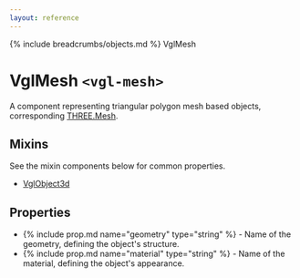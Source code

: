```yaml
---
layout: reference
---
```

{% include breadcrumbs/objects.md %} VglMesh
# VglMesh `<vgl-mesh>`
A component representing triangular polygon mesh based objects, corresponding [THREE.Mesh](https://threejs.org/docs/index.html#api/objects/Mesh).
## Mixins
See the mixin components below for common properties.
* [VglObject3d](vgl-object3d)

## Properties
* {% include prop.md name="geometry" type="string" %} - Name of the geometry, defining the object's structure.
* {% include prop.md name="material" type="string" %} - Name of the material, defining the object's appearance.
